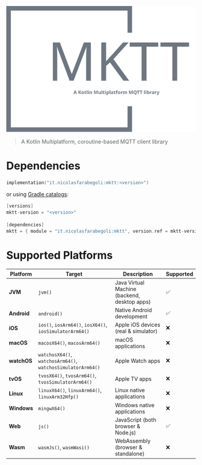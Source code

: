 <p align="center">
    <img alt="MKTT logo" src="mktt-logo.svg">
</p>

> A Kotlin Multiplatform, coroutine-based MQTT client library

# Dependencies

```kotlin
implementation("it.nicolasfarabegoli:mktt:<version>")
```

or using [Gradle catalogs](https://docs.gradle.org/current/userguide/version_catalogs.html):

```kotlin
[versions]
mktt-version = "<version>"

[dependencies]
mktt = { module = "it.nicolasfarabegoli:mktt", version.ref = mktt-version }
```

# Supported Platforms

| Platform    | Target                                                      | Description                                  | Supported          |
|-------------|-------------------------------------------------------------|----------------------------------------------|--------------------|
| **JVM**     | `jvm()`                                                     | Java Virtual Machine (backend, desktop apps) | :white_check_mark: |
| **Android** | `android()`                                                 | Native Android development                   | :white_check_mark: |
| **iOS**     | `ios()`, `iosArm64()`, `iosX64()`, `iosSimulatorArm64()`    | Apple iOS devices (real & simulator)         | :x:                |
| **macOS**   | `macosX64()`, `macosArm64()`                                | macOS applications                           | :x:                |
| **watchOS** | `watchosX64()`, `watchosArm64()`, `watchosSimulatorArm64()` | Apple Watch apps                             | :x:                |
| **tvOS**    | `tvosX64()`, `tvosArm64()`, `tvosSimulatorArm64()`          | Apple TV apps                                | :x:                |
| **Linux**   | `linuxX64()`, `linuxArm64()`, `linuxArm32Hfp()`             | Linux native applications                    | :x:                |
| **Windows** | `mingwX64()`                                                | Windows native applications                  | :x:                |
| **Web**     | `js()`                                                      | JavaScript (both browser & Node.js)          | :white_check_mark: |
| **Wasm**    | `wasmJs()`, `wasmWasi()`                                    | WebAssembly (browser & standalone)           | :x:                |

